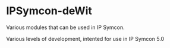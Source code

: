 # IPSymcon-deWit

Various modules that can be used in IP Symcon. 

Various levels of development, intented for use in IP Symcon 5.0 
